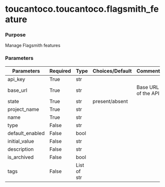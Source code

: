 # toucantoco.toucantoco.flagsmith_feature

### Purpose
Manage Flagsmith features

### Parameters
| Parameters        | Required   | Type        | Choices/Default   | Comments            |
| ----------------- | ---------- | ----------- | ----------------- | -----------------   |
| api_key           | True       | str         |                   |                     |
| base_url          | True       | str         |                   | Base URL of the API |
| state             | True       | str         | present/absent    |                     |
| project_name      | True       | str         |                   |                     |
| name              | True       | str         |                   |                     |
| type              | False      | str         |                   |                     |
| default_enabled   | False      | bool        |                   |                     |
| initial_value     | False      | str         |                   |                     |
| description       | False      | str         |                   |                     |
| is_archived       | False      | bool        |                   |                     |
| tags              | False      | List of str |                   |                     |
